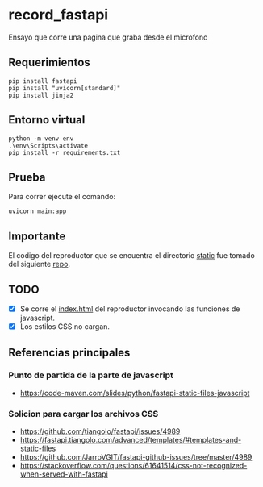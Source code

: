 # record_fastapi
Ensayo que corre una pagina que graba desde el microfono

## Requerimientos

```
pip install fastapi
pip install "uvicorn[standard]"
pip install jinja2
```

## Entorno virtual


```
python -m venv env
.\env\Scripts\activate 
pip install -r requirements.txt
```

## Prueba

Para correr ejecute el comando:

```
uvicorn main:app
```

## Importante

El codigo del reproductor que se encuentra el directorio [static](static/) fue tomado del siguiente [repo](https://github.com/addpipe/simple-web-audio-recorder-demo?tab=readme-ov-file).

## TODO

- [x] Se corre el [index.html](static/index.html) del reproductor invocando las funciones de javascript.
- [x] Los estilos CSS no cargan.

## Referencias principales

### Punto de partida de la parte de javascript

* https://code-maven.com/slides/python/fastapi-static-files-javascript

### Solicion para cargar los archivos CSS

* https://github.com/tiangolo/fastapi/issues/4989 
* https://fastapi.tiangolo.com/advanced/templates/#templates-and-static-files
* https://github.com/JarroVGIT/fastapi-github-issues/tree/master/4989
* https://stackoverflow.com/questions/61641514/css-not-recognized-when-served-with-fastapi

